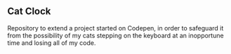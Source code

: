 ## Cat Clock
Repository to extend a project started on Codepen, in order to safeguard it from the possibility of my cats stepping on the keyboard at an inopportune time and losing all of my code.
